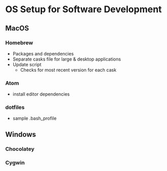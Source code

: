 # OS Setup for Software Development

## MacOS

### Homebrew
- Packages and dependencies
- Separate casks file for large & desktop applications
- Update script
  - Checks for most recent version for each cask

### Atom
- install editor dependencies

### dotfiles
- sample .bash_profile

## Windows

### Chocolatey

### Cygwin
